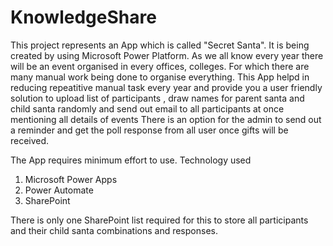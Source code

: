 # KnowledgeShare
This project represents an App which is called "Secret Santa". It is being created by using Microsoft Power Platform. As we all know every year there will be an event organised in every offices, colleges.
For which there are many manual work being done to organise everything.
This App helpd in reducing repeatitive manual task every year and provide you a user friendly solution to upload list of participants , draw names for parent santa and child santa randomly and send out email to all participants at once mentioning all details of events
There is an option for the admin to send out a reminder and get the poll response from all user once gifts will be received.

The App requires minimum effort to use. Technology used
1. Microsoft Power Apps
2. Power Automate
3. SharePoint


There is only one SharePoint list required for this to store all participants and their child santa combinations and responses.    
